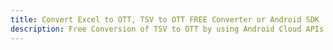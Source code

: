 ---title: Convert Excel to OTT, TSV to OTT FREE Converter or Android SDKdescription: Free Conversion of TSV to OTT by using Android Cloud APIs & SDKs. Also Create, Edit & Render Microsoft Excel, CSV and SpreadsheetML worksheets or spreadsheet in the Cloud.---